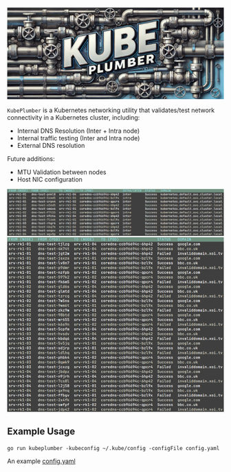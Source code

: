 ![img](./images/logo.png)

`KubePlumber` is a Kubernetes networking utility that validates/test network connectivity in a Kubernetes cluster, including:

* Internal DNS Resolution (Inter + Intra node)
* Internal traffic testing (Inter and Intra node)
* External DNS resolution

Future additions:

* MTU Validation between nodes
* Host NIC configuration

![img](./images/example1.png)
![img](./images/example2.png)


## Example Usage

`go run kubeplumber -kubeconfig ~/.kube/config -configFile config.yaml`

An example [config.yaml](https://github.com/David-VTUK/KubePlumber/blob/main/config.yaml)